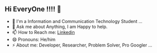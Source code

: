  ## Hi EveryOne !!!! 👋

- 🔭 I'm a Information and Communication Technology Student ... 
- 💬 Ask me about Anything, I am Happy to help.
- 📫 How to Reach me: [Linkedin](https://www.linkedin.com/in/jimit-karangia-7090062bb/)
- 😄 Pronouns: He/him
- ⚡ About me: Developer, Researcher, Problem Solver, Pro Googler ...

<!---
jimitk21/jimitk21 is a ✨ special ✨ repository because its `README.md` (this file) appears on your GitHub profile.
You can click the Preview link to take a look at your changes.
--->
